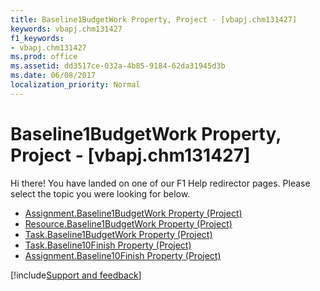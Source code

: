 ```yaml
---
title: Baseline1BudgetWork Property, Project - [vbapj.chm131427]
keywords: vbapj.chm131427
f1_keywords:
- vbapj.chm131427
ms.prod: office
ms.assetid: dd3517ce-032a-4b85-9184-62da31945d3b
ms.date: 06/08/2017
localization_priority: Normal
---
```



# Baseline1BudgetWork Property, Project - [vbapj.chm131427]

Hi there! You have landed on one of our F1 Help redirector pages. Please select the topic you were looking for below.

- [Assignment.Baseline1BudgetWork Property (Project)](https://msdn.microsoft.com/library/7df3330c-0397-0075-0c3c-d4bfffc6ed20%28Office.15%29.aspx)
- [Resource.Baseline1BudgetWork Property (Project)](https://msdn.microsoft.com/library/a4cb02cd-5e22-f2b8-1a29-475261b632c8%28Office.15%29.aspx)
- [Task.Baseline1BudgetWork Property (Project)](https://msdn.microsoft.com/library/9aa953a4-9f79-4d62-bf3a-1dea6719e9da%28Office.15%29.aspx)
- [Task.Baseline10Finish Property (Project)](https://msdn.microsoft.com/library/26c00d19-a907-50f1-511b-011a1797a49a%28Office.15%29.aspx)
- [Assignment.Baseline10Finish Property (Project)](https://msdn.microsoft.com/library/0d67a0c2-035e-80be-a588-4ea95b2da4c0%28Office.15%29.aspx)

[!include[Support and feedback](~/includes/feedback-boilerplate.md)]